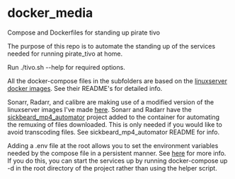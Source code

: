 # docker_media
Compose and Dockerfiles for standing up pirate tivo

The purpose of this repo is to automate the standing up of the services needed for running pirate_tivo at home.

Run ./tivo.sh --help for required options.

All the docker-compose files in the subfolders are based on the
[linuxserver docker images](https://hub.docker.com/u/linuxserver/).  See their README's for detailed info.

Sonarr, Radarr, and calibre are making use of a modified version of the linuxserver images I've made 
[here](https://hub.docker.com/u/jingke/).  Sonarr and Radarr have the 
[sickbeard_mp4_automator](https://github.com/mdhiggins/sickbeard_mp4_automator) project added to the container for
automating the remuxing of files downloaded.  This is only needed if you would like to avoid
transcoding files.  See sickbeard_mp4_automator README for info.

Adding a .env file at the root allows you to set the environment variables needed by the compose file in a persistent manner.
See [here](https://docs.docker.com/compose/environment-variables/#the-env-file) for more info.  If you do this, you can start
the services up by running docker-compose up -d in the root directory of the project rather than using the helper script.

